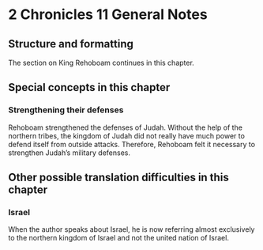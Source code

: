 # 2 Chronicles 11 General Notes
## Structure and formatting

The section on King Rehoboam continues in this chapter.

## Special concepts in this chapter

### Strengthening their defenses
Rehoboam strengthened the defenses of Judah. Without the help of the northern tribes, the kingdom of Judah did not really have much power to defend itself from outside attacks. Therefore, Rehoboam felt it necessary to strengthen Judah’s military defenses.

## Other possible translation difficulties in this chapter

### Israel
When the author speaks about Israel, he is now referring almost exclusively to the northern kingdom of Israel and not the united nation of Israel.